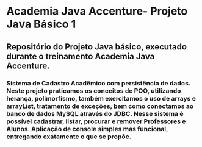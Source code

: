 # Academia Java Accenture- Projeto Java Básico 1

## Repositório do Projeto Java básico, executado durante o treinamento Academia Java Accenture.

### Sistema de Cadastro Acadêmico com persistência de dados. Neste projeto praticamos os conceitos de POO, utilizando herança, polimorfismo, também exercitamos o uso de arrays e arrayList, tratamento de exceções, bem como conectamos ao banco de dados MySQL através do JDBC. Nesse sistema é possível cadastrar, listar, procurar e remover Professores e Alunos. Aplicação de console simples mas funcional, entregando exatamente o que se propõe.

